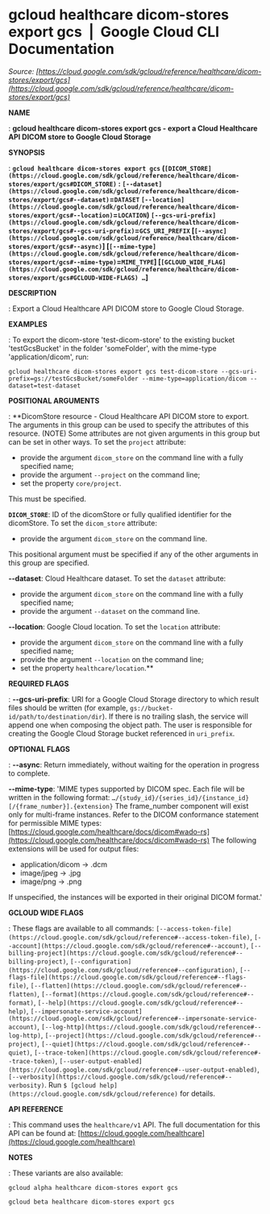 # gcloud healthcare dicom-stores export gcs  |  Google Cloud CLI Documentation

*Source: [https://cloud.google.com/sdk/gcloud/reference/healthcare/dicom-stores/export/gcs](https://cloud.google.com/sdk/gcloud/reference/healthcare/dicom-stores/export/gcs)*

**NAME**

: **gcloud healthcare dicom-stores export gcs - export a Cloud Healthcare API DICOM store to Google Cloud Storage**

**SYNOPSIS**

: **`gcloud healthcare dicom-stores export gcs` (`[DICOM_STORE](https://cloud.google.com/sdk/gcloud/reference/healthcare/dicom-stores/export/gcs#DICOM_STORE)` : `[--dataset](https://cloud.google.com/sdk/gcloud/reference/healthcare/dicom-stores/export/gcs#--dataset)`=`DATASET` `[--location](https://cloud.google.com/sdk/gcloud/reference/healthcare/dicom-stores/export/gcs#--location)`=`LOCATION`) `[--gcs-uri-prefix](https://cloud.google.com/sdk/gcloud/reference/healthcare/dicom-stores/export/gcs#--gcs-uri-prefix)`=`GCS_URI_PREFIX` [`[--async](https://cloud.google.com/sdk/gcloud/reference/healthcare/dicom-stores/export/gcs#--async)`] [`[--mime-type](https://cloud.google.com/sdk/gcloud/reference/healthcare/dicom-stores/export/gcs#--mime-type)`=`MIME_TYPE`] [`[GCLOUD_WIDE_FLAG](https://cloud.google.com/sdk/gcloud/reference/healthcare/dicom-stores/export/gcs#GCLOUD-WIDE-FLAGS) …`]**

**DESCRIPTION**

: Export a Cloud Healthcare API DICOM store to Google Cloud Storage.

**EXAMPLES**

: To export the dicom-store 'test-dicom-store' to the existing bucket
'testGcsBucket' in the folder 'someFolder', with the mime-type
'application/dicom', run:

```
gcloud healthcare dicom-stores export gcs test-dicom-store --gcs-uri-prefix=gs://testGcsBucket/someFolder --mime-type=application/dicom --dataset=test-dataset
```

**POSITIONAL ARGUMENTS**

: **DicomStore resource - Cloud Healthcare API DICOM store to export. The arguments
in this group can be used to specify the attributes of this resource. (NOTE)
Some attributes are not given arguments in this group but can be set in other
ways.
To set the `project` attribute:

- provide the argument `dicom_store` on the command line with a fully
specified name;
- provide the argument `--project` on the command line;
- set the property `core/project`.

This must be specified.

**`DICOM_STORE`**:
ID of the dicomStore or fully qualified identifier for the dicomStore.
To set the `dicom_store` attribute:

- provide the argument `dicom_store` on the command line.

This positional argument must be specified if any of the other arguments in this
group are specified.

**--dataset**:
Cloud Healthcare dataset.
To set the `dataset` attribute:

- provide the argument `dicom_store` on the command line with a fully
specified name;
- provide the argument `--dataset` on the command line.

**--location**:
Google Cloud location.
To set the `location` attribute:

- provide the argument `dicom_store` on the command line with a fully
specified name;
- provide the argument `--location` on the command line;
- set the property `healthcare/location`.**

**REQUIRED FLAGS**

: **--gcs-uri-prefix**:
URI for a Google Cloud Storage directory to which result files should be written
(for example, `gs://bucket-id/path/to/destination/dir`). If there is
no trailing slash, the service will append one when composing the object path.
The user is responsible for creating the Google Cloud Storage bucket referenced
in `uri_prefix`.

**OPTIONAL FLAGS**

: **--async**:
Return immediately, without waiting for the operation in progress to complete.

**--mime-type**:
'MIME types supported by DICOM spec. Each file will be written in the following
format:
`…/{study_id}/{series_id}/{instance_id}[/{frame_number}].{extension}`
The frame_number component will exist only for multi-frame instances. Refer to
the DICOM conformance statement for permissible MIME types: [https://cloud.google.com/healthcare/docs/dicom#wado-rs](https://cloud.google.com/healthcare/docs/dicom#wado-rs)
The following extensions will be used for output files:

- application/dicom -> .dcm
- image/jpeg -> .jpg
- image/png -> .png

If unspecified, the instances will be exported in their original DICOM format.'

**GCLOUD WIDE FLAGS**

: These flags are available to all commands: `[--access-token-file](https://cloud.google.com/sdk/gcloud/reference#--access-token-file)`,
`[--account](https://cloud.google.com/sdk/gcloud/reference#--account)`, `[--billing-project](https://cloud.google.com/sdk/gcloud/reference#--billing-project)`,
`[--configuration](https://cloud.google.com/sdk/gcloud/reference#--configuration)`,
`[--flags-file](https://cloud.google.com/sdk/gcloud/reference#--flags-file)`,
`[--flatten](https://cloud.google.com/sdk/gcloud/reference#--flatten)`, `[--format](https://cloud.google.com/sdk/gcloud/reference#--format)`, `[--help](https://cloud.google.com/sdk/gcloud/reference#--help)`, `[--impersonate-service-account](https://cloud.google.com/sdk/gcloud/reference#--impersonate-service-account)`,
`[--log-http](https://cloud.google.com/sdk/gcloud/reference#--log-http)`,
`[--project](https://cloud.google.com/sdk/gcloud/reference#--project)`, `[--quiet](https://cloud.google.com/sdk/gcloud/reference#--quiet)`, `[--trace-token](https://cloud.google.com/sdk/gcloud/reference#--trace-token)`, `[--user-output-enabled](https://cloud.google.com/sdk/gcloud/reference#--user-output-enabled)`,
`[--verbosity](https://cloud.google.com/sdk/gcloud/reference#--verbosity)`.
Run `$ [gcloud help](https://cloud.google.com/sdk/gcloud/reference)` for details.

**API REFERENCE**

: This command uses the `healthcare/v1` API. The full documentation for
this API can be found at: [https://cloud.google.com/healthcare](https://cloud.google.com/healthcare)

**NOTES**

: These variants are also available:

```
gcloud alpha healthcare dicom-stores export gcs
```

```
gcloud beta healthcare dicom-stores export gcs
```